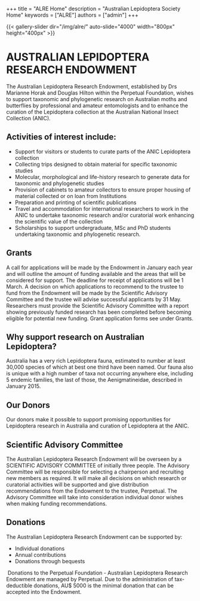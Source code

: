 +++
title = "ALRE Home"
description = "Australian Lepidoptera Society Home"
keywords = ["ALRE"]
authors = ["admin"]
+++

{{< gallery-slider dir="/img/alre/" auto-slide="4000" width="800px" height="400px" >}}

# AUSTRALIAN LEPIDOPTERA RESEARCH ENDOWMENT


The Australian Lepidoptera Research Endowment, established by Drs Marianne Horak and Douglas Hilton within the Perpetual Foundation, wishes to support taxonomic and phylogenetic research on Australian moths and butterflies by professional and amateur entomologists and to enhance the curation of the Lepidoptera collection at the Australian National Insect Collection (ANIC). 
 

## Activities of interest include:
 

* Support for visitors or students to curate parts of the ANIC Lepidoptera collection
* Collecting trips designed to obtain material for specific taxonomic studies
* Molecular, morphological and life-history research to generate data for taxonomic and phylogenetic studies
* Provision of cabinets to amateur collectors to ensure proper housing of material collected or on loan from Institutions
* Preparation and printing of scientific publications
* Travel and accommodation for international researchers to work in the ANIC to undertake taxonomic research and/or curatorial work enhancing the scientific value of the collection
* Scholarships to support undergraduate, MSc and PhD students undertaking taxonomic and phylogenetic research.

## Grants

A call for applications will be made by the Endowment in January each year and will outline the amount of funding available and the areas that will be considered for support. The deadline for receipt of applications will be 1 March. A decision on which applications to recommend to the trustee to fund from the Endowment will be made by the Scientific Advisory Committee and the trustee will advise successful applicants by 31 May. Researchers must provide the Scientific Advisory Committee with a report showing previously funded research has been completed before becoming eligible for potential new funding. Grant application forms see under Grants.


## Why support research on Australian Lepidoptera?
 

Australia has a very rich Lepidoptera fauna, estimated to number at least 30,000 species of which at best one third have been named. Our fauna also is unique with a high number of taxa not occurring anywhere else, including 5 endemic families, the last of those, the Aenigmatineidae, described in January 2015. 
 
## Our Donors 

Our donors make it possible to support promising opportunities for Lepidoptera research in Australia and curation of Lepidoptera at the ANIC. 

## Scientific Advisory Committee 
 
The Australian Lepidoptera Research Endowment will be overseen by a SCIENTIFIC ADVISORY COMMITTEE of initially three people. The Advisory Committee will be responsible for selecting a chairperson and recruiting new members as required. It will make all decisions on which research or curatorial activities will be supported and give distribution recommendations from the Endowment to the trustee, Perpetual. The Advisory Committee will take into consideration individual donor wishes when making funding recommendations. 

## Donations

The Australian Lepidoptera Research Endowment can be supported by:
 

* Individual donations  
* Annual contributions
* Donations through bequests

​
Donations to the Perpetual Foundation - Australian Lepidoptera Research Endowment are managed by Perpetual. Due to the administration of tax-deductible donations, AU$ 5000 is the minimal donation that can be accepted into the Endowment. 